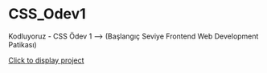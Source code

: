 # CSS_Odev1
Kodluyoruz - CSS Ödev 1 --> (Başlangıç Seviye Frontend Web Development Patikası)

<a href="https://berkanserbes.github.io/CSS_Odev1/">Click to display project</a>
